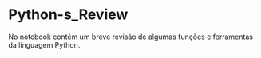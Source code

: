 # Python-s_Review
No notebook contém um breve revisão de algumas funções e ferramentas da linguagem Python.
